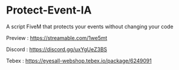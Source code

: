 # Protect-Event-IA
A script FiveM that protects your events without changing your code


Preview : https://streamable.com/1we5mt

Discord : https://discord.gg/uxYgUeZ3BS

Tebex : https://eyesall-webshop.tebex.io/package/6249091
